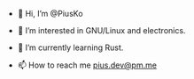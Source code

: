- 👋 Hi, I’m @PiusKo
 
- 👀 I’m interested in GNU/Linux and electronics.
 
- 🌱 I’m currently learning Rust.

- 📫 How to reach me pius.dev@pm.me
